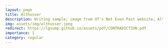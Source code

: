 ```yaml
---
layout: page
title: Althusser
description: Writing sample; image from UT's Not Even Past website; Althusser on Structural Causality, 3,000 words, 2022
img: assets/img/althusser.jpeg
redirect: https://lgsump.github.io/assets/pdf/CONTRADICTION.pdf
importance: 1
category: regular
---
```

